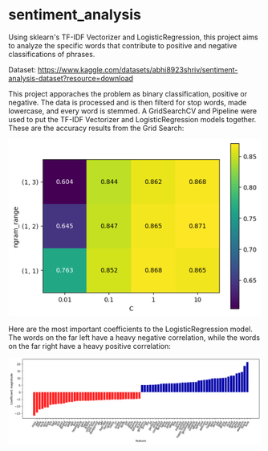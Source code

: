 # sentiment_analysis

Using sklearn's TF-IDF Vectorizer and LogisticRegression, this project aims to analyze the specific words that contribute to positive and negative classifications of phrases.

Dataset: https://www.kaggle.com/datasets/abhi8923shriv/sentiment-analysis-dataset?resource=download

This project apporaches the problem as binary classification, positive or negative. The data is processed and is then filterd for stop words, made lowercase, and every word is stemmed. A GridSearchCV and Pipeline were used to put the TF-IDF Vectorizer and LogisticRegression models together. These are the accuracy results from the Grid Search:

![GridSearchImage](./grid_search_image.png)

Here are the most important coefficients to the LogisticRegression model. The words on the far left have a heavy negative correlation, while the words on the far right have a heavy positive correlation:

![CoefficientsImage](./coefficients_image.png)
